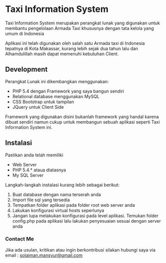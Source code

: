 # Taxi Information System
Taxi Information System merupakan perangkat lunak yang digunakan untuk membantu pengelolaan Armada Taxi khususnya dengan tata kelola yang umum di Indonesia

Aplikasi ini telah digunakan oleh salah satu Armada taxi di Indonesia tepatnya di Kota Makassar, kurang lebih sejak dua tahun lalu dan Alhamdulillah masih dapat memenuhi kebutuhan Client.

## Development
Perangkat Lunak ini dikembangkan menggunakan:
  * PHP 5.4 dengan Framework yang saya bangun sendiri
  * Relational database menggunakan MySQL
  * CSS Bootstrap untuk tampilan
  * JQuery untuk Client Side

  Framework yang digunakan disini bukanlah framework yang handal karena dibuat sendiri namun cukup untuk membangun sebuah aplikasi seperti Taxi Information System ini.

## Instalasi
Pastikan anda telah memiliki
  * Web Server
  * PHP 5.4.* ataua diatasnya
  * My SQL Server

Langkah-langkah instalasi kurang lebih sebagai berikut:
 1. Buat database dengan nama terserah anda
 2. Import file sql yang tersedia
 3. Tempatkan folder aplikasi pada folder root web server anda
 4. Lakukan konfigurasi virtual hosts seperlunya
 5. Jangan lupa melakukan konfigurasi pada level aplikasi. Temukan folder config.php pada aplikasi lalu lakukan penyesuaian sesuai dengan server anda

### Contact Me
Jika ada usulan, kritikan atau ingin berkontribusi silakan hubungi saya via email : solaiman.mansyur@gmail.com
